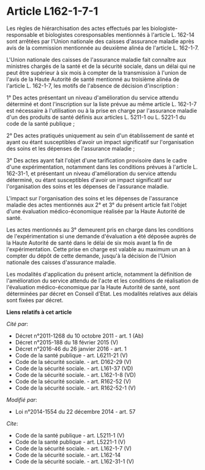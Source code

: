 # Article L162-1-7-1

Les règles de hiérarchisation des actes effectués par les biologiste-responsable et biologistes coresponsables mentionnés à
l'article L. 162-14 sont arrêtées par l'Union nationale des caisses d'assurance maladie après avis de la commission
mentionnée au deuxième alinéa de l'article L. 162-1-7. 

L'Union nationale des caisses de l'assurance maladie fait connaître aux ministres chargés de la santé et de la sécurité
sociale, dans un délai qui ne peut être supérieur à six mois à compter de la transmission à l'union de l'avis de la Haute
Autorité de santé mentionné au troisième alinéa de l'article L. 162-1-7, les motifs de l'absence de décision d'inscription : 

1° Des actes présentant un niveau d'amélioration du service attendu déterminé et dont l'inscription sur la liste prévue au
même article L. 162-1-7 est nécessaire à l'utilisation ou à la prise en charge par l'assurance maladie d'un des produits de
santé définis aux articles L. 5211-1 ou L. 5221-1 du code de la santé publique ; 

2° Des actes pratiqués uniquement au sein d'un établissement de santé et ayant ou étant susceptibles d'avoir un impact
significatif sur l'organisation des soins et les dépenses de l'assurance maladie ; 

3° Des actes ayant fait l'objet d'une tarification provisoire dans le cadre d'une expérimentation, notamment dans les
conditions prévues à l'article L. 162-31-1, et présentant un niveau d'amélioration du service attendu déterminé, ou étant
susceptibles d'avoir un impact significatif sur l'organisation des soins et les dépenses de l'assurance maladie. 

L'impact sur l'organisation des soins et les dépenses de l'assurance maladie des actes mentionnés aux 2° et 3° du présent
article fait l'objet d'une évaluation médico-économique réalisée par la Haute Autorité de santé. 

Les actes mentionnés au 3° demeurent pris en charge dans les conditions de l'expérimentation si une demande d'évaluation a
été déposée auprès de la Haute Autorité de santé dans le délai de six mois avant la fin de l'expérimentation. Cette prise en
charge est valable au maximum un an à compter du dépôt de cette demande, jusqu'à la décision de l'Union nationale des caisses
d'assurance maladie. 

Les modalités d'application du présent article, notamment la définition de l'amélioration du service attendu de l'acte et les
conditions de réalisation de l'évaluation médico-économique par la Haute Autorité de santé, sont déterminées par décret en
Conseil d'Etat. Les modalités relatives aux délais sont fixées par décret.

**Liens relatifs à cet article**

_Cité par_:

  - Décret n°2011-1268 du 10 octobre 2011 - art. 1 (Ab)
  - Décret n°2015-188 du 18 février 2015 (V)
  - Décret n°2016-46 du 26 janvier 2016 - art. 1
  - Code de la santé publique - art. L6211-21 (V)
  - Code de la sécurité sociale. - art. D162-29 (V)
  - Code de la sécurité sociale. - art. L161-37 (VD)
  - Code de la sécurité sociale. - art. L162-1-8 (VD)
  - Code de la sécurité sociale. - art. R162-52 (V)
  - Code de la sécurité sociale. - art. R162-52-1 (V)

_Modifié par_:

  - Loi n°2014-1554 du 22 décembre 2014 - art. 57

_Cite_:

  - Code de la santé publique - art. L5211-1 (V)
  - Code de la santé publique - art. L5221-1 (V)
  - Code de la sécurité sociale. - art. L162-1-7 (V)
  - Code de la sécurité sociale. - art. L162-14
  - Code de la sécurité sociale. - art. L162-31-1 (V)

